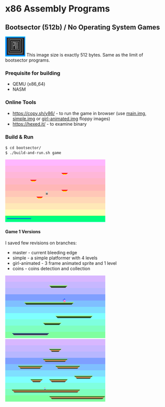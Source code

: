 # x86 Assembly Programs

## Bootsector (512b) / No Operating System Games
![512 bytes image](bootsector/resources/512bytes.gif)
This image size is exactly 512 bytes. Same as the limit of bootsector programs.


### Prequisite for building
- QEMU (x86_64)
- NASM

### Online Tools
- https://copy.sh/v86/ - to run the game in browser (use [main.img](bootsector/floppies/main.img), [simple.img](bootsector/floppies/simple.img) or [girl-animated.img](bootsector/floppies/girl-animated.img) floppy images)
- https://hexed.it/ - to examine binary

### Build & Run
```
$ cd bootsector/
$ ./build-and-run.sh game
```
![Screenshot](bootsector/resources/game-main.png)

#### Game 1 Versions
I saved few revisions on branches:
- master - current bleeding edge
- simple - a simple platformer with 4 levels
- girl-animated - 3 frame animated sprite and 1 level
- coins - coins detection and collection

![Screenshot](bootsector/resources/simple.png)
![Screenshot](bootsector/resources/girl-animated.png)